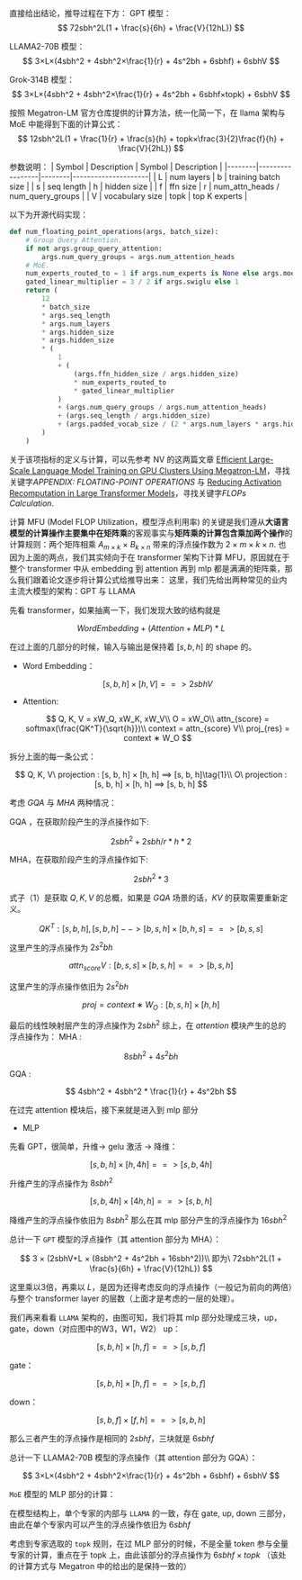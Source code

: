 直接给出结论，推导过程在下方：
GPT 模型：
$$
72sbh^2L(1 + \frac{s}{6h} + \frac{V}{12hL})
$$

LLAMA2-70B 模型：
$$
3×L×(4sbh^2 + 4sbh^2×\frac{1}{r} + 4s^2bh + 6sbhf) + 6sbhV
$$

Grok-314B 模型：
$$
3×L×(4sbh^2 + 4sbh^2×\frac{1}{r} + 4s^2bh + 6sbhf×topk) + 6sbhV
$$

按照 Megatron-LM 官方仓库提供的计算方法，统一化简一下，在 llama 架构与 MoE 中能得到下面的计算公式：
$$
12sbh^2L(1 + \frac{1}{r} + \frac{s}{h} + topk×\frac{3}{2}\frac{f}{h} + \frac{V}{2hL})
$$

参数说明：
| Symbol |   Description   | Symbol |     Description     |
|--------|-----------------|--------|---------------------|
|    L   |    num layers   |    b   | training batch size |
|    s   |    seq length   |    h   |     hidden size     |
|    f   |    ffn size     |    r   | num_attn_heads / num_query_groups |
|    V   | vocabulary size |  topk  |    top K experts    |

以下为开源代码实现：
```python
def num_floating_point_operations(args, batch_size):
    # Group Query Attention.
    if not args.group_query_attention:
        args.num_query_groups = args.num_attention_heads
    # MoE.
    num_experts_routed_to = 1 if args.num_experts is None else args.moe_router_topk
    gated_linear_multiplier = 3 / 2 if args.swiglu else 1
    return (
        12
        * batch_size
        * args.seq_length
        * args.num_layers
        * args.hidden_size
        * args.hidden_size
        * (
            1
            + (
                (args.ffn_hidden_size / args.hidden_size)
                * num_experts_routed_to
                * gated_linear_multiplier
            )
            + (args.num_query_groups / args.num_attention_heads)
            + (args.seq_length / args.hidden_size)
            + (args.padded_vocab_size / (2 * args.num_layers * args.hidden_size))
        )
    )
```


关于该项指标的定义与计算，可以先参考 NV 的这两篇文章 [Efficient Large-Scale Language Model Training on GPU Clusters Using Megatron-LM](https://arxiv.org/pdf/2104.04473)，寻找关键字*APPENDIX: FLOATING-POINT OPERATIONS* 与 [Reducing Activation Recomputation in Large Transformer Models](https://arxiv.org/pdf/2205.05198)，寻找关键字*FLOPs Calculation*.

计算 MFU (Model FLOP Utilization，模型浮点利用率) 的关键是我们遵从**大语言模型的计算操作主要集中在矩阵乘**的客观事实与**矩阵乘的计算包含乘加两个操作**的计算规则：两个矩阵相乘 $A_{m × k}$ × $B_{k × n}$ 带来的浮点操作数为 $2×m×k×n$.
也因为上面的两点，我们其实倾向于在 transformer 架构下计算 MFU，原因就在于整个 transformer 中从 embedding 到 attention 再到 mlp 都是满满的矩阵乘，那么我们跟着论文逐步将计算公式给推导出来：
这里，我们先给出两种常见的业内主流大模型的架构：GPT 与 LLAMA

先看 transformer，如果抽离一下，我们发现大致的结构就是

$$
Word Embedding + (Attention + MLP) * L
$$

在过上面的几部分的时候，输入与输出是保持着 $[s, b, h]$ 的 shape 的。

* Word Embedding：
  
  $$
  [s, b, h] × [h, V]  ==>  2sbhV
  $$

* Attention:

  $$
  Q, K, V = xW_Q, xW_K, xW_V\\
  O = xW_O\\
  attn_{score} = softmax(\frac{QK^T}{\sqrt{h}})\\
  context = attn_{score} V\\
  proj_{res} = context ∗ W_O
  $$

拆分上面的每一条公式：

$$
Q, K, V\ projection : [s, b, h] × [h, h] ==> [s, b, h]\tag{1}\\
O\ projection : [s, b, h] × [h, h] ==> [s, b, h]
$$

考虑 *GQA* 与 *MHA* 两种情况：

GQA ，在获取阶段产生的浮点操作如下:

$$
2sbh^{2} + 2sbh/r * h * 2
$$

MHA，在获取阶段产生的浮点操作如下:

$$
2sbh^{2} * 3
$$

式子（1）是获取 $Q, K, V$ 的总概，如果是 $GQA$ 场景的话，$K V$ 的获取需要重新定义。

$$
Q K^{T} : [s, b, h], [s, b, h] --> [b, s, h] × [b, h, s] ==> [b, s, s]
$$

这里产生的浮点操作为 $2s^2bh$

$$
attn_{score} V : [b, s, s] × [b, s, h] ==>[b, s, h]
$$

这里产生的浮点操作依旧为 $2s^2bh$

$$
proj=context ∗W_O : [b, s, h] × [h, h]
$$

最后的线性映射层产生的浮点操作为 $2sbh^2$
综上，在 $attention$ 模块产生的总的浮点操作为：
MHA :

$$
8sbh^2 + 4s^2bh
$$

GQA :

$$
4sbh^2 + 4sbh^2 * \frac{1}{r} + 4s^2bh
$$

在过完 attention 模块后，接下来就是进入到 mlp 部分

* MLP

先看 GPT，很简单，升维-> gelu 激活 -> 降维：

$$
[s, b, h] × [h, 4h] ==> [s, b, 4h]
$$

升维产生的浮点操作为 $8sbh^2$

$$
[s, b, 4h] × [4h, h] ==> [s, b, h]
$$

降维产生的浮点操作依旧为 $8sbh^2$
那么在其 mlp 部分产生的浮点操作为 $16sbh^2$

总计一下 `GPT` 模型的浮点操作（其 attention 部分为 MHA）：

$$
3 × (2sbhV+L × (8sbh^2 + 4s^2bh + 16sbh^2))\\
即为\ 72sbh^2L(1 + \frac{s}{6h} + \frac{V}{12hL})
$$

这里乘以3倍，再乘以 $L$，是因为还得考虑反向的浮点操作（一般记为前向的两倍）与整个 transformer layer 的层数（上面才是考虑的一层的处理）。

我们再来看看 `LLAMA` 架构的，由图可知，我们将其 mlp 部分处理成三块，up，gate，down（对应图中的W3，W1，W2）
up：

$$
[s, b, h] × [h, f] ==> [s, b ,f]
$$

gate：

$$
[s, b ,h] × [h, f] ==> [s, b, f]
$$

down：

$$
[s, b, f] × [f, h] ==> [s, b, h]
$$

那么三者产生的浮点操作是相同的 $2sbhf$，三块就是 $6sbhf$

总计一下 LLAMA2-70B 模型的浮点操作（其 attention 部分为 GQA）：

$$
3×L×(4sbh^2 + 4sbh^2×\frac{1}{r} + 4s^2bh + 6sbhf) + 6sbhV
$$

`MoE` 模型的 MLP 部分的计算：

在模型结构上，单个专家的内部与 `LLAMA` 的一致，存在 gate, up, down 三部分，由此在单个专家内可以产生的浮点操作依旧为 $6sbhf$

考虑到专家选取的 `topk` 规则，在过 MLP 部分的时候，不是全量 token 参与全量专家的计算，重点在于 topk 上，由此该部分的浮点操作为 $6sbhf × topk$
（该处的计算方式与 Megatron 中的给出的是保持一致的）